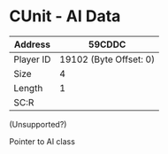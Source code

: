 #  CUnit - AI Data
Address   | 59CDDC
----------|-------------
Player ID | 19102 (Byte Offset: 0)
Size 	  | 4
Length 	  | 1
SC:R      | 

(Unsupported?)

Pointer to AI class
